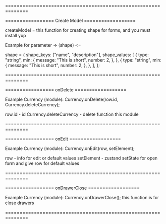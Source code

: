 

==============================================================


=================  Create Model ==================

createModel = this function for creating shape for forms, and you must install yup

Example for parameter => (shape) <=

shape = {
  shape_keys: ["name", "description"],
  shape_values: [
    {
      type: "string",
      min: {
        message: "This is short",
        number: 2,
      },
    },
    {
      type: "string",
      min: {
         message: "This is short",
         number: 2,
       },
     },
   ],
};


==============================================================


=================  onDelete ==================

Example Currency (module): Currency.onDelete(row.id, Currency.deleteCurrency);

row.id - id
Currency.deleteCurrency - delete function this module

==============================================================


=================  onEdit ==================

Example Currency (module): Currency.onEdit(row, setElement);

row - info for edit or default values
setElement - zustand setState for open form and give row for default values


==============================================================

=================  onDrawerClose ==================

Example Currency (module): Currency.onDrawerClose();
this function is for close drawers


==============================================================